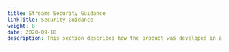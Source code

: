 ```yaml
---
title: Streams Security Guidance
linkTitle: Security Guidance
weight: 8
date: 2020-09-18
description: This section describes how the product was developed in a secure way, and provides a link to the Streams Security guide.
---
```

